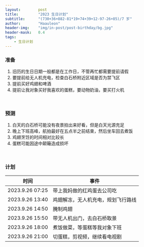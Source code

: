 ```yaml
---
layout:        post
title:         "2023 生日计划"
subtitle:      "(730+36+882-81*19+74+39+12-97-26+85)/7 岁"
author:        "Haauleon"
header-img:    "img/in-post/post-birthday/bg.jpg"
header-mask:   0.4
tags:
    - 生日计划
---
```



### 准备
1. 旧历的生日日期一般都是在工作日，不管再忙都需要提前请假          
2. 要提前给无人机充电，检查白石桥附近区域是否为禁飞区     
3. 提前买好鸡翅和啤酒      
4. 提前让我对象买好我喜欢的蛋糕，要动物奶油，要买打火机       


<br>


### 预测
1. 白天的白石桥可能没有夜景拍出来好看，但是白天光源充足      
2. 晚上下班高峰，航拍最好在五点半之前结束，然后坐车回去煮饭            
3. 鸡翅烹饪的时间相对比较长          
4. 蛋糕可能因途中颠簸造成损坏             


<br>


### 计划

|时间|事件|
|----|----|
|2023.9.26 07:25|带上我妈做的红鸡蛋去公司吃|
|2023.9.26 13:40|鸡翅解冻，无人机充电，规划飞行路线|
|2023.9.26 14:50|腌制鸡翅|
|2023.9.26 15:50|带无人机出门，去白石桥取景|
|2023.9.26 18:00|煮饭做菜，等蛋糕等我对象下班|
|2023.9.26 21:00|切蛋糕，剪视频，继续看电视剧|